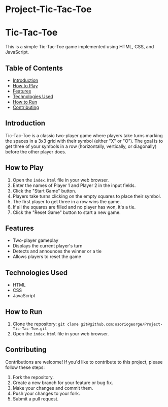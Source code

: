 # Project-Tic-Tac-Toe

# Tic-Tac-Toe

This is a simple Tic-Tac-Toe game implemented using HTML, CSS, and JavaScript.

## Table of Contents

- [Introduction](#introduction)
- [How to Play](#how-to-play)
- [Features](#features)
- [Technologies Used](#technologies-used)
- [How to Run](#how-to-run)
- [Contributing](#contributing)

## Introduction

Tic-Tac-Toe is a classic two-player game where players take turns marking the spaces in a 3x3 grid with their symbol (either "X" or "O"). The goal is to get three of your symbols in a row (horizontally, vertically, or diagonally) before the other player does.

## How to Play

1. Open the `index.html` file in your web browser.
2. Enter the names of Player 1 and Player 2 in the input fields.
3. Click the "Start Game" button.
4. Players take turns clicking on the empty squares to place their symbol.
5. The first player to get three in a row wins the game.
6. If all the squares are filled and no player has won, it's a tie.
7. Click the "Reset Game" button to start a new game.

## Features

- Two-player gameplay
- Displays the current player's turn
- Detects and announces the winner or a tie
- Allows players to reset the game

## Technologies Used

- HTML
- CSS
- JavaScript

## How to Run

1. Clone the repository: `git clone git@github.com:osoriogeorge/Project-Tic-Tac-Toe.git`
2. Open the `index.html` file in your web browser.

## Contributing

Contributions are welcome! If you'd like to contribute to this project, please follow these steps:

1. Fork the repository.
2. Create a new branch for your feature or bug fix.
3. Make your changes and commit them.
4. Push your changes to your fork.
5. Submit a pull request.

